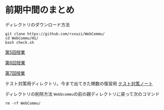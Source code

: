 # 前期中間のまとめ

ディレクトリのダウンロード方法

~~~shell
git clone https://github.com/rxxuzi/WebCommu/
cd WebCommu/H1/
bash check.sh
~~~

[第5回授業](v5/)

[第6回授業](v6/)

[第7回授業](v7/)

テスト対策用ディレクトリ。今まで出てきた関数の復習用
[テスト対策ノート](exp/)

ディレクトリの削除方法
`Webbcommu`の前の親ディレクトリに戻って次のコマンド

~~~shell
rm -rf WebCommu/
~~~
